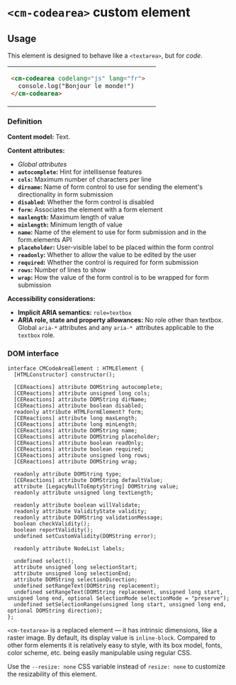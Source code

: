 # `<cm-codearea>` custom element

## Usage

This element is designed to behave like a `<textarea>`, but for _code_.

<table><td>

```html
<cm-codearea codelang="js" lang="fr">
  console.log("Bonjour le monde!")
</cm-codearea>
```

<td>

![]()

</table>

### Definition

**Content model:** Text.

**Content attributes:**

- _Global attributes_
- **`autocomplete`:** Hint for intellisense features
- **`cols`:** Maximum number of characters per line
- **`dirname`:** Name of form control to use for sending the element's directionality in form submission
- **`disabled`:** Whether the form control is disabled
- **`form`:** Associates the element with a form element
- **`maxlength`:** Maximum length of value
- **`minlength`:** Minimum length of value
- **`name`:** Name of the element to use for form submission and in the form.elements API
- **`placeholder`:** User-visible label to be placed within the form control
- **`readonly`:** Whether to allow the value to be edited by the user
- **`required`:** Whether the control is required for form submission
- **`rows`:** Number of lines to show
- **`wrap`:** How the value of the form control is to be wrapped for form submission

**Accessibility considerations:**

- **Implicit ARIA semantics:** `role=textbox`
- **ARIA role, state and property allowances:**
  No role other than textbox. Global `aria-*` attributes and any `aria-* `attributes applicable to the `textbox` role.

### DOM interface

```webidl
interface CMCodeAreaElement : HTMLElement {
  [HTMLConstructor] constructor();

  [CEReactions] attribute DOMString autocomplete;
  [CEReactions] attribute unsigned long cols;
  [CEReactions] attribute DOMString dirName;
  [CEReactions] attribute boolean disabled;
  readonly attribute HTMLFormElement? form;
  [CEReactions] attribute long maxLength;
  [CEReactions] attribute long minLength;
  [CEReactions] attribute DOMString name;
  [CEReactions] attribute DOMString placeholder;
  [CEReactions] attribute boolean readOnly;
  [CEReactions] attribute boolean required;
  [CEReactions] attribute unsigned long rows;
  [CEReactions] attribute DOMString wrap;

  readonly attribute DOMString type;
  [CEReactions] attribute DOMString defaultValue;
  attribute [LegacyNullToEmptyString] DOMString value;
  readonly attribute unsigned long textLength;

  readonly attribute boolean willValidate;
  readonly attribute ValidityState validity;
  readonly attribute DOMString validationMessage;
  boolean checkValidity();
  boolean reportValidity();
  undefined setCustomValidity(DOMString error);

  readonly attribute NodeList labels;

  undefined select();
  attribute unsigned long selectionStart;
  attribute unsigned long selectionEnd;
  attribute DOMString selectionDirection;
  undefined setRangeText(DOMString replacement);
  undefined setRangeText(DOMString replacement, unsigned long start, unsigned long end, optional SelectionMode selectionMode = "preserve");
  undefined setSelectionRange(unsigned long start, unsigned long end, optional DOMString direction);
};
```

`<cm-textarea>` is a replaced element — it has intrinsic dimensions, like a raster image. By default, its display value is `inline-block`. Compared to other form elements it is relatively easy to style, with its box model, fonts, color scheme, etc. being easily manipulable using regular CSS.

Use the `--resize: none` CSS variable instead of `resize: none` to customize the resizability of this element.

<!-- **Available CSS `::part()`s:** -->
